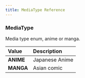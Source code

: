 ```yaml
---
title: MediaType Reference
---
```


### MediaType
Media type enum, anime or manga.
<table>
<thead>
<th align="left">Value</th>
<th align="left">Description</th>
</thead>
<tbody>
<tr>
<td valign="top"><strong>ANIME</strong></td>
<td>
Japanese Anime
</td>
</tr>
<tr>
<td valign="top"><strong>MANGA</strong></td>
<td>
Asian comic
</td>
</tr>
</tbody>
</table>